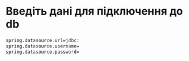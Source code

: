 # Введіть дані для підключення до db

```bash
spring.datasource.url=jdbc:
spring.datasource.username=
spring.datasource.password=
```

